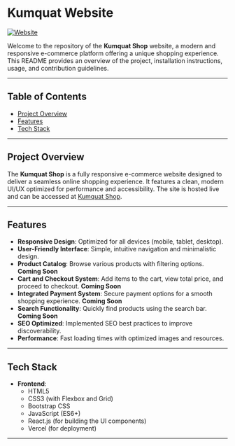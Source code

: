 # Kumquat Website

[![Website](https://img.shields.io/badge/Live-Website-green)](https://kumquatshop.vercel.app/)

Welcome to the repository of the **Kumquat Shop** website, a modern and responsive e-commerce platform offering a unique shopping experience. This README provides an overview of the project, installation instructions, usage, and contribution guidelines.

---

## Table of Contents

- [Project Overview](#project-overview)
- [Features](#features)
- [Tech Stack](#tech-stack)

---

## Project Overview

The **Kumquat Shop** is a fully responsive e-commerce website designed to deliver a seamless online shopping experience. It features a clean, modern UI/UX optimized for performance and accessibility. The site is hosted live and can be accessed at [Kumquat Shop](https://kumquatshop.vercel.app/).

---

## Features

- **Responsive Design**: Optimized for all devices (mobile, tablet, desktop).
- **User-Friendly Interface**: Simple, intuitive navigation and minimalistic design.
- **Product Catalog**: Browse various products with filtering options. **Coming Soon**
- **Cart and Checkout System**: Add items to the cart, view total price, and proceed to checkout. **Coming Soon**
- **Integrated Payment System**: Secure payment options for a smooth shopping experience. **Coming Soon**
- **Search Functionality**: Quickly find products using the search bar. **Coming Soon**
- **SEO Optimized**: Implemented SEO best practices to improve discoverability.
- **Performance**: Fast loading times with optimized images and resources.

---

## Tech Stack

- **Frontend**:
  - HTML5
  - CSS3 (with Flexbox and Grid)
  - Bootstrap CSS
  - JavaScript (ES6+)
  - React.js (for building the UI components)
  - Vercel (for deployment)
  
---
